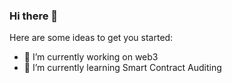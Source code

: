 ### Hi there 👋



Here are some ideas to get you started:

- 🔭 I’m currently working on web3
- 🌱 I’m currently learning Smart Contract Auditing
